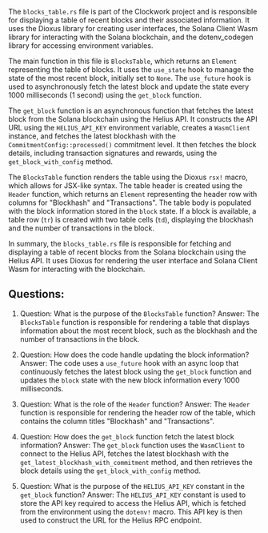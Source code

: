 The `blocks_table.rs` file is part of the Clockwork project and is responsible for displaying a table of recent blocks and their associated information. It uses the Dioxus library for creating user interfaces, the Solana Client Wasm library for interacting with the Solana blockchain, and the dotenv_codegen library for accessing environment variables.

The main function in this file is `BlocksTable`, which returns an `Element` representing the table of blocks. It uses the `use_state` hook to manage the state of the most recent block, initially set to `None`. The `use_future` hook is used to asynchronously fetch the latest block and update the state every 1000 milliseconds (1 second) using the `get_block` function.

The `get_block` function is an asynchronous function that fetches the latest block from the Solana blockchain using the Helius API. It constructs the API URL using the `HELIUS_API_KEY` environment variable, creates a `WasmClient` instance, and fetches the latest blockhash with the `CommitmentConfig::processed()` commitment level. It then fetches the block details, including transaction signatures and rewards, using the `get_block_with_config` method.

The `BlocksTable` function renders the table using the Dioxus `rsx!` macro, which allows for JSX-like syntax. The table header is created using the `Header` function, which returns an `Element` representing the header row with columns for "Blockhash" and "Transactions". The table body is populated with the block information stored in the `block` state. If a block is available, a table row (`tr`) is created with two table cells (`td`), displaying the blockhash and the number of transactions in the block.

In summary, the `blocks_table.rs` file is responsible for fetching and displaying a table of recent blocks from the Solana blockchain using the Helius API. It uses Dioxus for rendering the user interface and Solana Client Wasm for interacting with the blockchain.

## Questions:

1. Question: What is the purpose of the `BlocksTable` function?
   Answer: The `BlocksTable` function is responsible for rendering a table that displays information about the most recent block, such as the blockhash and the number of transactions in the block.

2. Question: How does the code handle updating the block information?
   Answer: The code uses a `use_future` hook with an async loop that continuously fetches the latest block using the `get_block` function and updates the `block` state with the new block information every 1000 milliseconds.

3. Question: What is the role of the `Header` function?
   Answer: The `Header` function is responsible for rendering the header row of the table, which contains the column titles "Blockhash" and "Transactions".

4. Question: How does the `get_block` function fetch the latest block information?
   Answer: The `get_block` function uses the `WasmClient` to connect to the Helius API, fetches the latest blockhash with the `get_latest_blockhash_with_commitment` method, and then retrieves the block details using the `get_block_with_config` method.

5. Question: What is the purpose of the `HELIUS_API_KEY` constant in the `get_block` function?
   Answer: The `HELIUS_API_KEY` constant is used to store the API key required to access the Helius API, which is fetched from the environment using the `dotenv!` macro. This API key is then used to construct the URL for the Helius RPC endpoint.
